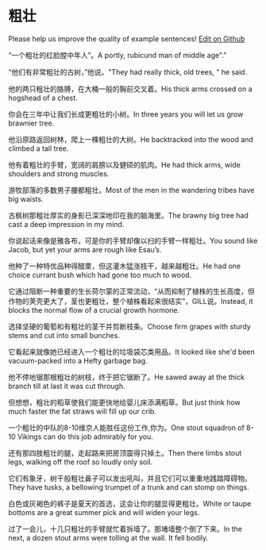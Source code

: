 # 粗壮

Please help us improve the quality of example sentences! [Edit on Github](https://github.com/jiyushe/jiyu-example-sentence-source/blob/main/chinese/cuzhuang.md)

<p><span class="chinese">“一个粗壮的红脸膛中年人”。</span><span class="english">A portly, rubicund man of middle age"."</span></p>

<p><span class="chinese">“他们有非常粗壮的古树，”他说。</span><span class="english">"They had really thick, old trees, " he said.</span></p>

<p><span class="chinese">他的两只粗壮的胳膊，在大桶一般的胸前交叉着。</span><span class="english">His thick arms crossed on a hogshead of a chest.</span></p>

<p><span class="chinese">你会在三年中让我们长成更粗壮的小树。</span><span class="english">In three years you will let us grow brawnier tree.</span></p>

<p><span class="chinese">他沿原路返回树林，爬上一棵粗壮的大树。</span><span class="english">He backtracked into the wood and climbed a tall tree.</span></p>

<p><span class="chinese">他有着粗壮的手臂，宽阔的肩膀以及健硕的肌肉。</span><span class="english">He had thick arms, wide shoulders and strong muscles.</span></p>

<p><span class="chinese">游牧部落的多数男子腰都粗壮。</span><span class="english">Most of the men in the wandering tribes have big waists.</span></p>

<p><span class="chinese">古枫树那粗壮厚实的身影已深深地印在我的脑海里。</span><span class="english">The brawny big tree had cast a deep impression in my mind.</span></p>

<p><span class="chinese">你说起话来像是雅各布，可是你的手臂却像以扫的手臂一样粗壮。</span><span class="english">You sound like Jacob, but yet your arms are rough like Esau’s.</span></p>

<p><span class="chinese">他种了一种特优品种得醋栗，但这灌木猛涨枝干，越来越粗壮。</span><span class="english">He had one choice currant bush which had gone too much to wood.</span></p>

<p><span class="chinese">它通过阻断一种重要的生长荷尔蒙的正常流动，“从而抑制了植株的生长高度，但作物的荚壳更大了，茎也更粗壮，整个植株看起来很结实”，GILL说。</span><span class="english">Instead, it blocks the normal flow of a crucial growth hormone.</span></p>

<p><span class="chinese">选择坚硬的葡萄和有粗壮的茎干并剪断枝条。</span><span class="english">Choose firm grapes with sturdy stems and cut into small bunches.</span></p>

<p><span class="chinese">它看起来就像她已经进入一个粗壮的垃圾袋芯类用品。</span><span class="english">It looked like she'd been vacuum-packed into a Hefty garbage bag.</span></p>

<p><span class="chinese">他不停地锯那根粗壮的树枝，终于把它锯断了。</span><span class="english">He sawed away at the thick branch till at last it was cut through.</span></p>

<p><span class="chinese">但想想，粗壮的稻草使我们能更快地给婴儿床添满稻草。</span><span class="english">But just think how much faster the fat straws will fill up our crib.</span></p>

<p><span class="chinese">一个粗壮的中队的8-10维京人能胜任这份工作,你为。</span><span class="english">One stout squadron of 8-10 Vikings can do this job admirably for you.</span></p>

<p><span class="chinese">还有那四肢粗壮的腿，走起路来把房顶震得只掉土。</span><span class="english">Then there limbs stout legs, walking off the roof so loudly only soil.</span></p>

<p><span class="chinese">它们有象牙，树干般粗壮鼻子可以发出吼叫，并且它们可以重重地践踏障碍物。</span><span class="english">They have tusks, a bellowing trumpet of a trunk and can stomp on things.</span></p>

<p><span class="chinese">白色或灰褐色的裤子是夏天的首选，这会让你的腿显得更粗壮。</span><span class="english">White or taupe bottoms are a great summer pick and will widen your legs.</span></p>

<p><span class="chinese">过了一会儿，十几只粗壮的手臂就忙着拆墙了。那堵墙整个倒了下来。</span><span class="english">In the next, a dozen stout arms were tolling at the wall. It fell bodily.</span></p>

